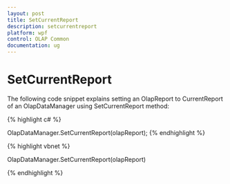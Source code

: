 ```yaml
---
layout: post
title: SetCurrentReport
description: setcurrentreport 
platform: wpf
control: OLAP Common
documentation: ug
---
```


# SetCurrentReport 

The following code snippet explains setting an OlapReport to CurrentReport of an OlapDataManager using SetCurrentReport method:

{% highlight c# %}

OlapDataManager.SetCurrentReport(olapReport);
{% endhighlight  %}


{% highlight vbnet %}

OlapDataManager.SetCurrentReport(olapReport)



{% endhighlight  %}